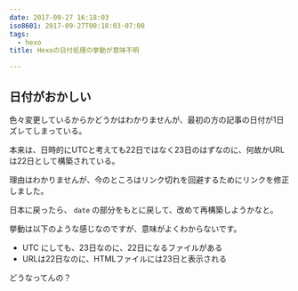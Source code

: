 ```yaml
---
date: 2017-09-27 16:18:03
iso8601: 2017-09-27T00:18:03-07:00
tags:
  - hexo
title: Hexoの日付処理の挙動が意味不明

---
```


## 日付がおかしい

色々変更しているからかどうかはわかりませんが、最初の方の記事の日付が1日ズレてしまっている。

本来は、日時的にUTCと考えても22日ではなく23日のはずなのに、何故かURLは22日として構築されている。

理由はわかりませんが、今のところはリンク切れを回避するためにリンクを修正しました。

日本に戻ったら、 `date` の部分をもとに戻して、改めて再構築しようかなと。

挙動は以下のような感じなのですが、意味がよくわからないです。

- UTC にしても、23日なのに、22日になるファイルがある
- URLは22日なのに、HTMLファイルには23日と表示される

どうなってんの？
